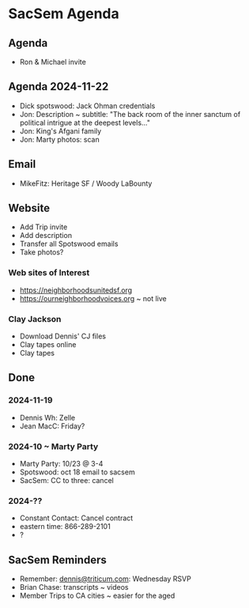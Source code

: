 # SacSem Agenda

## Agenda

* Ron & Michael invite

## Agenda 2024-11-22

* Dick spotswood: Jack Ohman credentials
* Jon: Description ~ subtitle: "The back room of the inner sanctum of political intrigue at the deepest levels…"
* Jon: King's Afgani family
* Jon: Marty photos: scan

## Email

* MikeFitz: Heritage SF / Woody LaBounty

## Website

* Add Trip invite
* Add description
* Transfer all Spotswood emails
* Take photos?

### Web sites of Interest

* <a href="https://neighborhoodsunitedsf.org">https://neighborhoodsunitedsf.org</a>
* <a href="https://ourneighborhoodvoices.org">https://ourneighborhoodvoices.org</a> ~ not live

### Clay Jackson

* Download Dennis' CJ files
* Clay tapes online
* Clay tapes

## Done

### 2024-11-19

* Dennis Wh: Zelle
* Jean MacC: Friday?

### 2024-10 ~ Marty Party

* Marty Party: 10/23 @ 3-4
* Spotswood: oct 18 email to sacsem
* SacSem: CC to three: cancel

### 2024-??

* Constant Contact: Cancel contract
* eastern time: 866-289-2101
* ?

## SacSem Reminders

* Remember: dennis@triticum.com: Wednesday RSVP
* Brian Chase: transcripts ~ videos
* Member Trips to CA cities ~ easier for the aged